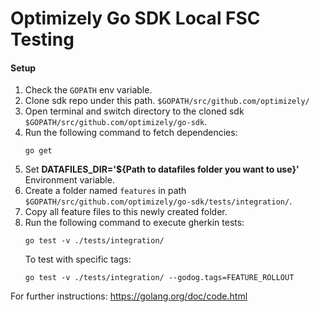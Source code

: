 # Optimizely Go SDK Local FSC Testing

#### Setup
1. Check the `GOPATH` env variable.
2. Clone sdk repo under this path.
   `$GOPATH/src/github.com/optimizely/`
3. Open terminal and switch directory to the cloned sdk `$GOPATH/src/github.com/optimizely/go-sdk`.
4. Run the following command to fetch dependencies: <pre>``` go get ```</pre>
5. Set **DATAFILES_DIR='${Path to datafiles folder you want to use}'** Environment variable.
6. Create a folder named `features` in path `$GOPATH/src/github.com/optimizely/go-sdk/tests/integration/`.
6. Copy all feature files to this newly created folder.
7. Run the following command to execute gherkin tests: <pre>``` go test -v ./tests/integration/ ```</pre> To test with specific tags: <pre>``` go test -v ./tests/integration/ --godog.tags=FEATURE_ROLLOUT ```</pre>

For further instructions: https://golang.org/doc/code.html
